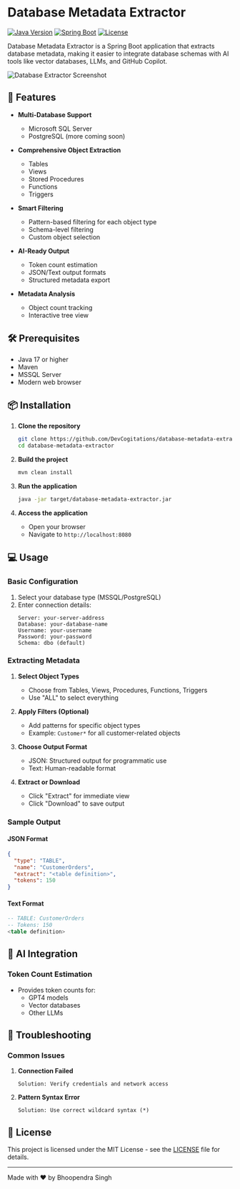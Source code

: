 # Database Metadata Extractor
[![Java Version](https://img.shields.io/badge/Java-17%2B-blue.svg)](https://www.oracle.com/java/)
[![Spring Boot](https://img.shields.io/badge/Spring%20Boot-3.x-brightgreen.svg)](https://spring.io/projects/spring-boot)
[![License](https://img.shields.io/badge/License-MIT-yellow.svg)](LICENSE)

Database Metadata Extractor is a Spring Boot application that extracts database metadata, making it easier to integrate database schemas with AI tools like vector databases, LLMs, and GitHub Copilot.

![Database Extractor Screenshot](https://github.com/DevCogitations/database-metadata-extractor/main/docs/screenshot.png)

## 🚀 Features

- **Multi-Database Support**
  - Microsoft SQL Server
  - PostgreSQL (more coming soon)

- **Comprehensive Object Extraction**
  - Tables
  - Views
  - Stored Procedures
  - Functions
  - Triggers

- **Smart Filtering**
  - Pattern-based filtering for each object type
  - Schema-level filtering
  - Custom object selection

- **AI-Ready Output**
  - Token count estimation
  - JSON/Text output formats
  - Structured metadata export

- **Metadata Analysis**
  - Object count tracking
  - Interactive tree view

## 🛠️ Prerequisites

- Java 17 or higher
- Maven
- MSSQL Server
- Modern web browser

## 📦 Installation

1. **Clone the repository**
   ```bash
   git clone https://github.com/DevCogitations/database-metadata-extractor.git
   cd database-metadata-extractor
   ```

2. **Build the project**
   ```bash
   mvn clean install
   ```

3. **Run the application**
   ```bash
   java -jar target/database-metadata-extractor.jar
   ```

4. **Access the application**
   - Open your browser
   - Navigate to `http://localhost:8080`

## 💻 Usage

### Basic Configuration

1. Select your database type (MSSQL/PostgreSQL)
2. Enter connection details:
   ```properties
   Server: your-server-address
   Database: your-database-name
   Username: your-username
   Password: your-password
   Schema: dbo (default)
   ```

### Extracting Metadata

1. **Select Object Types**
   - Choose from Tables, Views, Procedures, Functions, Triggers
   - Use "ALL" to select everything

2. **Apply Filters (Optional)**
   - Add patterns for specific object types
   - Example: `Customer*` for all customer-related objects

3. **Choose Output Format**
   - JSON: Structured output for programmatic use
   - Text: Human-readable format

4. **Extract or Download**
   - Click "Extract" for immediate view
   - Click "Download" to save output

### Sample Output

#### JSON Format
```json
{
  "type": "TABLE",
  "name": "CustomerOrders",
  "extract": "<table definition>",
  "tokens": 150
}
```

#### Text Format
```sql
-- TABLE: CustomerOrders
-- Tokens: 150
<table definition>
```

## 🤖 AI Integration

### Token Count Estimation
- Provides token counts for:
  - GPT4 models
  - Vector databases
  - Other LLMs

## 🐛 Troubleshooting

### Common Issues

1. **Connection Failed**
   ```
   Solution: Verify credentials and network access
   ```

2. **Pattern Syntax Error**
   ```
   Solution: Use correct wildcard syntax (*)
   ```

## 📝 License

This project is licensed under the MIT License - see the [LICENSE](LICENSE) file for details.

---
Made with ❤️ by Bhoopendra Singh
